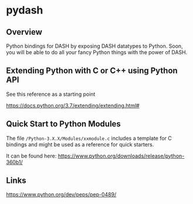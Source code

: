 # pydash

## Overview

Python bindings for DASH by exposing DASH datatypes to Python. Soon, you will be able to do all your fancy Python things with the power of DASH. 

## Extending Python with C or C++ using Python API 

See this reference as a starting point

<https://docs.python.org/3.7/extending/extending.html#>


## Quick Start to  Python  Modules

The file `/Python-3.X.X/Modules/xxmodule.c` includes a template for C bindings and might be used as a reference for quick starters.

It can be found  here: <https://www.python.org/downloads/release/python-360b1/>


## Links

<https://www.python.org/dev/peps/pep-0489/>
